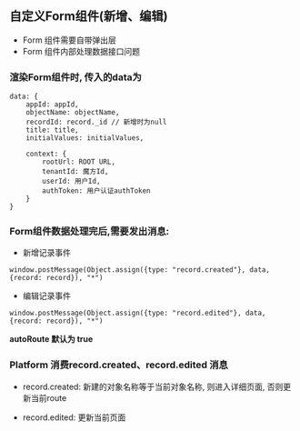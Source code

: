 ## 自定义Form组件(新增、编辑)

- Form 组件需要自带弹出层
- Form 组件内部处理数据接口问题

### 渲染Form组件时, 传入的data为
```
data: {
    appId: appId,
    objectName: objectName,
    recordId: record._id // 新增时为null 
    title: title,
    initialValues: initialValues,

    context: {
        rootUrl: ROOT URL,
        tenantId: 魔方Id,
        userId: 用户Id,
        authToken: 用户认证authToken
    }
}
```

### Form组件数据处理完后,需要发出消息:

- 新增记录事件
```
window.postMessage(Object.assign({type: "record.created"}, data, {record: record}), "*")
```

- 编辑记录事件
```
window.postMessage(Object.assign({type: "record.edited"}, data, {record: record}), "*")
```

**autoRoute 默认为 true**

### Platform 消费record.created、record.edited 消息

- record.created: 新建的对象名称等于当前对象名称, 则进入详细页面, 否则更新当前route

- record.edited: 更新当前页面
